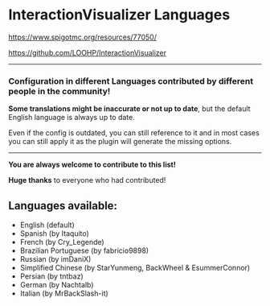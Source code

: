 # InteractionVisualizer Languages

https://www.spigotmc.org/resources/77050/

https://github.com/LOOHP/InteractionVisualizer

***
### Configuration in different Languages contributed by different people in the community!

**Some translations might be inaccurate or not up to date**, but the default English language is always up to date.

Even if the config is outdated, you can still reference to it and in most cases you can still apply it as the plugin will generate the missing options.

***

**You are always welcome to contribute to this list!**

**Huge thanks** to everyone who had contributed!

## Languages available:
- English (default)
- Spanish (by Itaquito)
- French (by Cry_Legende)
- Brazilian Portuguese (by fabricio9898)
- Russian (by imDaniX)
- Simplified Chinese (by StarYunmeng, BackWheel & EsummerConnor)
- Persian (by tntbaz)
- German (by Nachtalb)
- Italian (by MrBackSlash-it)

